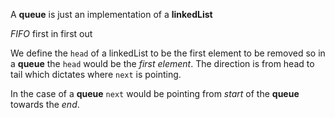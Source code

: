 A **queue** is just an implementation of a **linkedList**

*FIFO* first in first out

We define the `head` of a linkedList to be the first element to  be removed so in a **queue** the `head` would be the *first element*. The direction is from head to tail which dictates where `next` is pointing.

In the case of a **queue** `next` would be pointing from *start* of the **queue** towards the *end*.





